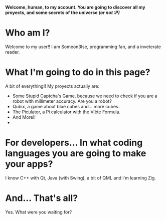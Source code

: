 **Welcome, human, to my account. You are going to discover all my proyects, and some secrets of the universe _(or not :P)_**

# Who am I?

Welcome to my user!!
I am Someon3lse, programming fan, and a inveterate reader. 

# What I'm going to do in this page?

A bit of everything!!
My proyects actually are:
+ Some Stupid Captcha's Game, because we need to check if you are a robot with millimeter accuracy. Are you a robot?
+ Qubix, a game about blue cubes and... more cubes.
+ The Piculator, a Pi calculator with the Viète Formula.
+ And More!!
+ 
# For developers... In what coding languages you are going to make your apps?

I know C++ with Qt, Java (with Swing), a bit of QML and i'm learning Zig.

# And... That's all?

Yes. What were you waiting for?
